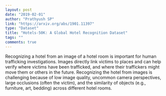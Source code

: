 ```yaml
---
layout: post
date: "2019-02-01"
author: "Prathyush SP"
link: "https://arxiv.org/abs/1901.11397"
type: "Dataset"
title: "Hotels-50K: A Global Hotel Recognition Dataset"
tags: ""
comments: true
---
```

Recognizing a hotel from an image of a hotel room is important for human trafficking investigations. Images directly link victims to places and can help verify where victims have been trafficked, and where their traffickers might move them or others in the future. Recognizing the hotel from images is challenging because of low image quality, uncommon camera perspectives, large occlusions (often the victim), and the similarity of objects (e.g., furniture, art, bedding) across different hotel rooms. 